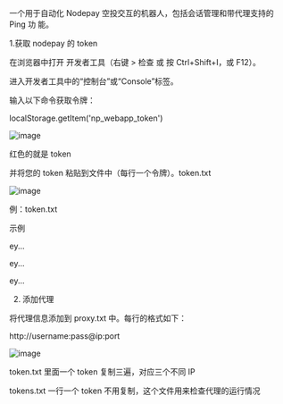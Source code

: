 一个用于自动化 Nodepay 空投交互的机器人，包括会话管理和带代理支持的 Ping 功
能。

1.获取 nodepay 的 token

在浏览器中打开 开发者工具（右键 > 检查 或 按 Ctrl+Shift+I，或 F12）。

进入开发者工具中的“控制台”或“Console”标签。

输入以下命令获取令牌：



localStorage.getItem('np_webapp_token')

![image](https://github.com/user-attachments/assets/a806a4c5-0a7b-40e1-ac04-b0907b3552b8)


红色的就是 token

并将您的 token 粘贴到文件中（每行一个令牌）。token.txt

![image](https://github.com/user-attachments/assets/fe09bfe9-cd25-48c7-aff7-fd6a871960ad)

例：token.txt

示例

ey...

ey...

ey...

2. 添加代理

将代理信息添加到 proxy.txt 中。每行的格式如下：

http://username:pass@ip:port

![image](https://github.com/user-attachments/assets/b3a4b3bf-9add-45f8-9b7c-ad52df4ae3ec)

token.txt 里面一个 token 复制三遍，对应三个不同 IP

tokens.txt 一行一个 token 不用复制，这个文件用来检查代理的运行情况
